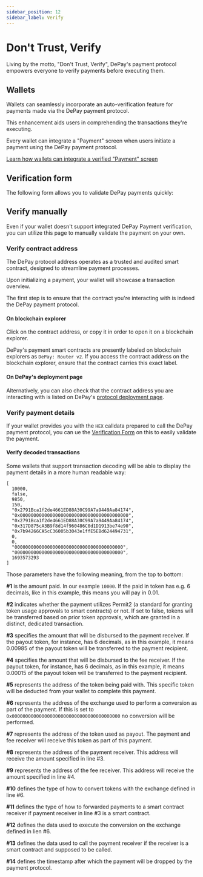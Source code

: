 ```yaml
---
sidebar_position: 12
sidebar_label: Verify
---
```


# Don't Trust, Verify

Living by the motto, "Don't Trust, Verify", DePay's payment protocol empowers everyone to verify payments before executing them.

## Wallets

Wallets can seamlessly incorporate an auto-verification feature for payments made via the DePay payment protocol.

This enhancement aids users in comprehending the transactions they're executing.

Every wallet can integrate a "Payment" screen when users initiate a payment using the DePay payment protocol.

[Learn how wallets can integrate a verified "Payment" screen](/docs/wallets/payment-screen)

## Verification form

The following form allows you to validate DePay payments quickly:

<PaymentDecoder/>

## Verify manually

Even if your wallet doesn't support integrated DePay Payment verification, you can utilize this page to manually validate the payment on your own.

### Verify contract address

The DePay protocol address operates as a trusted and audited smart contract, designed to streamline payment processes.

Upon initializing a payment, your wallet will showcase a transaction overview.

The first step is to ensure that the contract you're interacting with is indeed the DePay payment protocol.

#### On blockchain explorer

Click on the contract address, or copy it in order to open it on a blockchain explorer.

DePay's payment smart contracts are presently labeled on blockchain explorers as `DePay: Router v2`.
If you access the contract address on the blockchain explorer, ensure that the contract carries this exact label.

#### On DePay's deployment page

Alternatively, you can also check that the contract address you are interacting with is listed on DePay's [protocol deployment page](https://depay.com/docs/payments/protocol/deployments/).

### Verify payment details

If your wallet provides you with the `HEX` calldata prepared to call the DePay payment protocol, you can ue the [Verification Form](#verification-form) on this to easily validate the payment.

#### Verify decoded transactions

Some wallets that support transaction decoding will be able to display the payment details in a more human readable way:

```
[
  10000,
  false,
  9850,
  150,
  "0x2791Bca1f2de4661ED88A30C99A7a9449Aa84174",
  "0x0000000000000000000000000000000000000000",
  "0x2791Bca1f2de4661ED88A30C99A7a9449Aa84174",
  "0x317D875cA3B9f8d14f960486C0d1D1913be74e90",
  "0x7b94266CA5cC36005b3043e1ffE5EBd624494731",
  0,
  0,
  "0000000000000000000000000000000000000000",
  "0000000000000000000000000000000000000000",
  1693573293
]
```

Those parameters have the following meaning, from the top to bottom:

**#1** is the amount paid. In our example `10000`. If the paid in token has e.g. 6 decimals, like in this example, this means you will pay in 0.01.

**#2** indicates whether the payment utilizes Permit2 (a standard for granting token usage approvals to smart contracts) or not. If set to false, tokens will be transferred based on prior token approvals, which are granted in a distinct, dedicated transaction.

**#3** specifies the amount that will be disbursed to the payment receiver. If the payout token, for instance, has 6 decimals, as in this example, it means 0.00985 of the payout token will be transferred to the payment recipient.

**#4** specifies the amount that will be disbursed to the fee receiver. If the payout token, for instance, has 6 decimals, as in this example, it means 0.00015 of the payout token will be transferred to the payment recipient.

**#5** represents the address of the token being paid with. This specific token will be deducted from your wallet to complete this payment.

**#6** represents the address of the exchange used to perform a conversion as part of the payment. If this is set to `0x0000000000000000000000000000000000000000` no conversion will be performed.

**#7** represents the address of the token used as payout. The payment and fee receiver will receive this token as part of this payment.

**#8** represents the address of the payment receiver. This address will receive the amount specified in line #3.

**#9** represents the address of the fee receiver. This address will receive the amount specified in line #4.

**#10** defines the type of how to convert tokens with the exchange defined in line #6.

**#11** defines the type of how to forwarded payments to a smart contract receiver if payment receiver in line #3 is a smart contract.

**#12** defines the data used to execute the conversion on the exchange defined in lien #6.

**#13** defines the data used to call the payment receiver if the receiver is a smart contract and supposed to be called.

**#14** defines the timestamp after which the payment will be dropped by the payment protocol.
